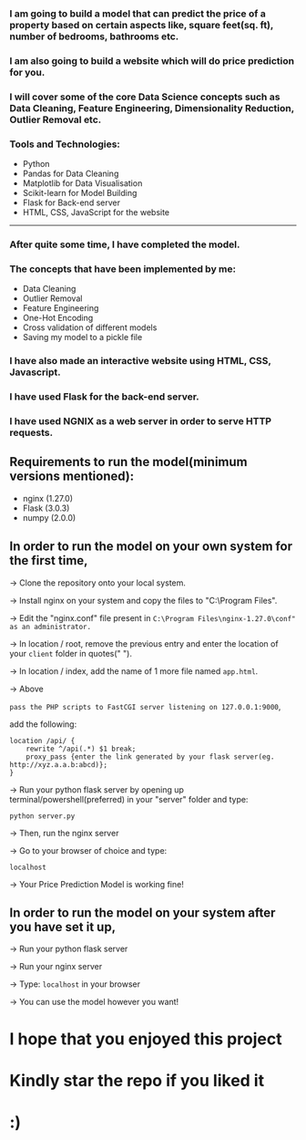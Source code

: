 ### I am going to build a model that can predict the price of a property based on certain aspects like, square feet(sq. ft), number of bedrooms, bathrooms etc.

### I am also going to build a website which will do price prediction for you.

### I will cover some of the core Data Science concepts such as Data Cleaning, Feature Engineering, Dimensionality Reduction, Outlier Removal etc.

### Tools and Technologies:
* Python
* Pandas for Data Cleaning
* Matplotlib for Data Visualisation
* Scikit-learn for Model Building
* Flask for Back-end server
* HTML, CSS, JavaScript for the website
---
### After quite some time, I have completed the model.
### The concepts that have been implemented by me:

* Data Cleaning
* Outlier Removal
* Feature Engineering
* One-Hot Encoding
* Cross validation of different models
* Saving my model to a pickle file

### I have also made an interactive website using HTML, CSS, Javascript.
### I have used Flask for the back-end server.

### I have used NGNIX as a web server in order to serve HTTP requests.

## Requirements to run the model(minimum versions mentioned):
* nginx (1.27.0)
* Flask (3.0.3)
* numpy (2.0.0)

## In order to run the model on your own system for the first time,
-> Clone the repository onto your local system.

-> Install nginx on your system and copy the files to "C:\Program Files".

-> Edit the "nginx.conf" file present in 
```C:\Program Files\nginx-1.27.0\conf" as an administrator.```

-> In location / root, remove the previous entry and enter the location of your ```client``` folder in quotes(" ").

-> In location / index, add the name of 1 more file named ```app.html```.

-> Above

```pass the PHP scripts to FastCGI server listening on 127.0.0.1:9000```,

add the following:

```
location /api/ {
    rewrite ^/api(.*) $1 break;
    proxy_pass {enter the link generated by your flask server(eg. http://xyz.a.a.b:abcd)};
}
```

-> Run your python flask server by opening up terminal/powershell(preferred) in your "server" folder and type:

```
python server.py
```

-> Then, run the nginx server

-> Go to your browser of choice and type:

```localhost```

-> Your Price Prediction Model is working fine!

## In order to run the model on your system after you have set it up,

-> Run your python flask server

-> Run your nginx server

-> Type: ```localhost``` in your browser

-> You can use the model however you want!

# I hope that you enjoyed this project
# Kindly star the repo if you liked it
# :)